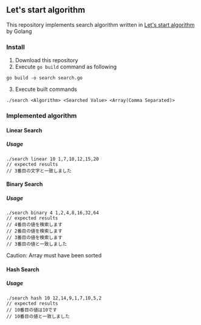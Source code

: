 ## Let's start algorithm


This repository implements search algorithm written in [Let's start algorithm](https://book.impress.co.jp/books/3201) by Golang


### Install

1. Download this repository
2. Execute `go build` command as following

```
go build -o search search.go
```

3. Execute built commands

```
./search <Algorithm> <Searched Value> <Array(Comma Separated)>
```

### Implemented algorithm

#### Linear Search

##### Usage

```
./search linear 10 1,7,10,12,15,20
// expected results
// 3番目の文字と一致しました 
```

#### Binary Search

##### Usage

```
./search binary 4 1,2,4,8,16,32,64
// expected results
// 4番目の値を検索します
// 2番目の値を検索します
// 3番目の値を検索します
// 3番目の値と一致しました
```

Caution: Array must have been sorted

#### Hash Search

##### Usage

```
./search hash 10 12,14,9,1,7,10,5,2
// expected results
// 10番目の値は10です
// 10番目の値と一致しました
```